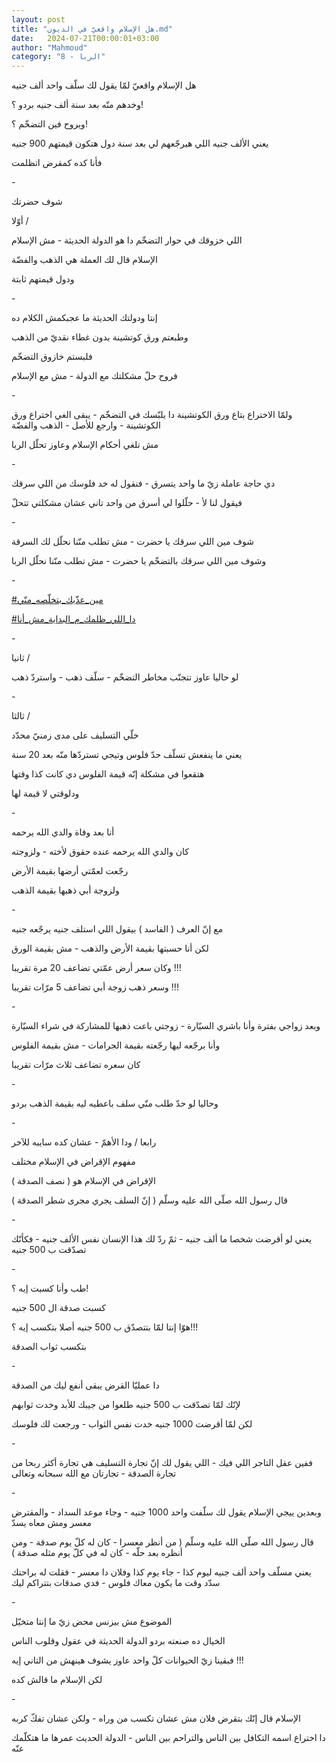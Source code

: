 ```yaml
---
layout: post
title: "هل الإسلام واقعيّ في الديون.md"
date:   2024-07-21T00:00:01+03:00
author: "Mahmoud"
category: "8 - الربا"
---
```

هل الإسلام واقعيّ لمّا يقول لك سلّف واحد ألف جنيه

وخدهم منّه بعد سنة ألف جنيه بردو ؟!

ويروح فين التضخّم ؟!

يعني الألف جنيه اللي هيرجّعهم لي بعد سنة دول هتكون قيمتهم
900 جنيه

فأنا كده كمقرض اتظلمت

\-

شوف حضرتك

أوّلا /

اللي خزوقك في حوار التضخّم دا هو الدولة الحديثة - مش
الإسلام

الإسلام قال لك العملة هي الذهب والفضّة

ودول قيمتهم ثابتة

\-

إنتا ودولتك الحديثة ما عجبكمش الكلام ده

وطبعتم ورق كوتشينة بدون غطاء نقديّ من الذهب

فلبستم خازوق التضخّم

فروح حلّ مشكلتك مع الدولة - مش مع الإسلام

\-

ولمّا الاختراع بتاع ورق الكوتشينة دا يلبّسك في التضخّم -
يبقى الغي اختراع ورق الكوتشينة - وارجع للأصل - الذهب والفضّة

مش تلغي أحكام الإسلام وعاوز تحلّل الربا

\-

دي حاجة عاملة زيّ ما واحد يتسرق - فنقول له خد فلوسك من
اللي سرقك

فيقول لنا لأ - حلّلوا لي أسرق من واحد تاني عشان مشكلتي
تتحلّ

\-

شوف مين اللي سرقك يا حضرت - مش تطلب منّنا نحلّل لك
السرقة

وشوف مين اللي سرقك بالتضخّم يا حضرت - مش تطلب منّنا نحلّل
الربا

\-

[<u>\#مين_عذّبك_بتخلّصه_منّي</u>](https://www.facebook.com/hashtag/%D9%85%D9%8A%D9%86_%D8%B9%D8%B0%D9%91%D8%A8%D9%83_%D8%A8%D8%AA%D8%AE%D9%84%D9%91%D8%B5%D9%87_%D9%85%D9%86%D9%91%D9%8A?__eep__=6&__cft__%5b0%5d=AZXTQH3nUuDv1_AhthbznfNrAOQQJy22DHRpZaC-Ptjjchq-X7K70dB-hhUGB98RruXkgWEdu78vY592-DsykkcFWXEJr9Bb37fh9dqpR6dU5R5zB6HkOt-p-i1EMgLhpD_M7J2f9MutiGO2G3tBOlm4dgf6YI-a7R6D6_6uKI_ZSg&__tn__=*NK-R)

[<u>\#دا_اللي_ظلمك_م_البداية_مش_أنا</u>](https://www.facebook.com/hashtag/%D8%AF%D8%A7_%D8%A7%D9%84%D9%84%D9%8A_%D8%B8%D9%84%D9%85%D9%83_%D9%85_%D8%A7%D9%84%D8%A8%D8%AF%D8%A7%D9%8A%D8%A9_%D9%85%D8%B4_%D8%A3%D9%86%D8%A7?__eep__=6&__cft__%5b0%5d=AZXTQH3nUuDv1_AhthbznfNrAOQQJy22DHRpZaC-Ptjjchq-X7K70dB-hhUGB98RruXkgWEdu78vY592-DsykkcFWXEJr9Bb37fh9dqpR6dU5R5zB6HkOt-p-i1EMgLhpD_M7J2f9MutiGO2G3tBOlm4dgf6YI-a7R6D6_6uKI_ZSg&__tn__=*NK-R)

\-

ثانيا /

لو حاليا عاوز تتجنّب مخاطر التضخّم - سلّف ذهب - واستردّ
ذهب

\-

ثالثا /

خلّي التسليف على مدى زمنيّ محدّد

يعني ما ينفعش تسلّف حدّ فلوس وتيجي تستردّها منّه بعد 20
سنة

هتقعوا في مشكلة إنّه قيمة الفلوس دي كانت كذا وقتها

ودلوقتي لا قيمة لها

\-

أنا بعد وفاة والدي الله يرحمه

كان والدي الله يرحمه عنده حقوق لأخته - ولزوجته

رجّعت لعمّتي أرضها بقيمة الأرض

ولزوجة أبي ذهبها بقيمة الذهب

\-

مع إنّ العرف ( الفاسد ) بيقول اللي استلف جنيه يرجّعه
جنيه

لكن أنا حسبتها بقيمة الأرض والذهب - مش بقيمة
الورق

وكان سعر أرض عمّتي تضاعف 20 مرة تقريبا !!!

وسعر ذهب زوجة أبي تضاعف 5 مرّات تقريبا !!!

\-

وبعد زواجي بفترة وأنا باشري السيّارة - زوجتي باعت ذهبها
للمشاركة في شراء السيّارة

وأنا برجّعه ليها رجّعته بقيمة الجرامات - مش بقيمة
الفلوس

كان سعره تضاعف ثلاث مرّات تقريبا

\-

وحاليا لو حدّ طلب منّي سلف باعطيه ليه بقيمة الذهب
بردو

\-

رابعا / ودا الأهمّ - عشان كده سايبه للآخر

مفهوم الإقراض في الإسلام مختلف

الإقراض في الإسلام هو ( نصف الصدقة )

قال رسول الله صلّى الله عليه وسلّم ( إنّ السلف يجري مجرى
شطر الصدقة )

\-

يعني لو أقرضت شخصا ما ألف جنيه - ثمّ ردّ لك هذا الإنسان
نفس الألف جنيه - فكأنّك تصدّقت ب 500 جنيه

\-

طب وأنا كسبت إيه ؟!

كسبت صدقة ال 500 جنيه

هوّا إنتا لمّا بتتصدّق ب 500 جنيه أصلا بتكسب إيه
؟!!!

بتكسب ثواب الصدقة

\-

دا عمليّا القرض يبقى أنفع ليك من الصدقة

لإنّك لمّا تصدّقت ب 500 جنيه طلعوا من جيبك للأبد وخدت
ثوابهم

لكن لمّا أقرضت 1000 جنيه خدت نفس الثواب - ورجعت لك
فلوسك

\-

ففين عقل التاجر اللي فيك - اللي يقول لك إنّ تجارة التسليف
هي تجارة أكثر ربحا من تجارة الصدقة - تجارتان مع الله سبحانه
وتعالى

\-

وبعدين ييجي الإسلام يقول لك سلّفت واحد 1000 جنيه - وجاء
موعد السداد - والمقترض معسر ومش معاه يسدّ

قال رسول الله صلّى الله عليه وسلّم ( من أنظر معسرا - كان
له كلّ يوم صدقة - ومن أنظره بعد حلّه - كان له في كلّ يوم مثله صدقة )

يعني مسلّف واحد ألف جنيه ليوم كذا - جاء يوم كذا وفلان دا
معسر - فقلت له براحتك سدّد وقت ما يكون معاك فلوس - فدي صدقات بتتراكم
ليك

\-

الموضوع مش بيزنس محض زيّ ما إنتا متخيّل

الخيال ده صنعته بردو الدولة الحديثة في عقول وقلوب
الناس

فبقينا زيّ الحيوانات كلّ واحد عاوز يشوف هينهش من التاني
إيه !!!

لكن الإسلام ما قالش كده

\-

الإسلام قال إنّك بتقرض فلان مش عشان تكسب من وراه - ولكن
عشان تفكّ كربه

دا اختراع اسمه التكافل بين الناس والتراحم بين الناس -
الدولة الحديث عمرها ما هتكلّمك عنّه
